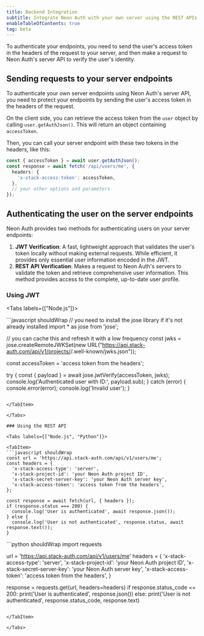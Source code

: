 ```yaml
---
title: Backend Integration
subtitle: Integrate Neon Auth with your own server using the REST APIs
enableTableOfContents: true
tag: beta
---
```


To authenticate your endpoints, you need to send the user's access token in the headers of the request to your server, and then make a request to Neon Auth's server API to verify the user's identity.

## Sending requests to your server endpoints

To authenticate your own server endpoints using Neon Auth's server API, you need to protect your endpoints by sending the user's access token in the headers of the request.

On the client side, you can retrieve the access token from the `user` object by calling `user.getAuthJson()`. This will return an object containing `accessToken`.

Then, you can call your server endpoint with these two tokens in the headers, like this:

```typescript shouldWrap
const { accessToken } = await user.getAuthJson();
const response = await fetch('/api/users/me', {
  headers: {
    'x-stack-access-token': accessToken,
  },
  // your other options and parameters
});
```

## Authenticating the user on the server endpoints

Neon Auth provides two methods for authenticating users on your server endpoints:

1. **JWT Verification**: A fast, lightweight approach that validates the user's token locally without making external requests. While efficient, it provides only essential user information encoded in the JWT.
2. **REST API Verification**: Makes a request to Neon Auth's servers to validate the token and retrieve comprehensive user information. This method provides access to the complete, up-to-date user profile.

### Using JWT

<Tabs labels={["Node.js"]}>

<TabItem>
```javascript shouldWrap
// you need to install the jose library if it's not already installed
import * as jose from 'jose';

// you can cache this and refresh it with a low frequency
const jwks = jose.createRemoteJWKSet(new URL("https://api.stack-auth.com/api/v1/projects/<your-project-id>/.well-known/jwks.json"));

const accessToken = 'access token from the headers';

try {
const { payload } = await jose.jwtVerify(accessToken, jwks);
console.log('Authenticated user with ID:', payload.sub);
} catch (error) {
console.error(error);
console.log('Invalid user');
}
```

</TabItem>

</Tabs>

### Using the REST API

<Tabs labels={["Node.js", "Python"]}>

<TabItem>
```javascript shouldWrap
const url = 'https://api.stack-auth.com/api/v1/users/me';
const headers = {
  'x-stack-access-type': 'server',
  'x-stack-project-id': 'your Neon Auth project ID',
  'x-stack-secret-server-key': 'your Neon Auth server key',
  'x-stack-access-token': 'access token from the headers',
};

const response = await fetch(url, { headers });
if (response.status === 200) {
  console.log('User is authenticated', await response.json());
} else {
  console.log('User is not authenticated', response.status, await response.text());
}
```

</TabItem>

<TabItem>
```python shouldWrap
import requests

url = 'https://api.stack-auth.com/api/v1/users/me'
headers = {
    'x-stack-access-type': 'server',
    'x-stack-project-id': 'your Neon Auth project ID',
    'x-stack-secret-server-key': 'your Neon Auth server key',
    'x-stack-access-token': 'access token from the headers',
}

response = requests.get(url, headers=headers)
if response.status_code == 200:
    print('User is authenticated', response.json())
else:
    print('User is not authenticated', response.status_code, response.text)
```

</TabItem>

</Tabs>
